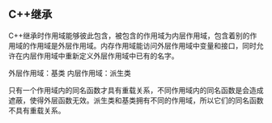 
## C++继承

C++继承时作用域能够彼此包含，被包含的作用域为内层作用域，包含着别的作用域的作用域是外层作用域。内存作用域能访问外层作用域中变量和接口，同时允许在内层作用域中重新定义外层作用域中已有的名字。

外层作用域：基类
内层作用域：派生类


只有一个作用域内的同名函数才具有重载关系，不同作用域内的同名函数是会造成遮蔽，使得外层函数无效。派生类和基类拥有不同的作用域，所以它们的同名函数不具有重载关系。

